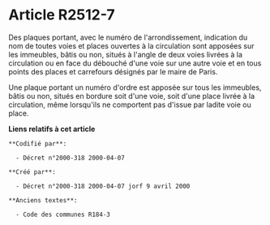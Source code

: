 # Article R2512-7

Des plaques portant, avec le numéro de l'arrondissement, indication du nom de toutes voies et places ouvertes à la
circulation sont apposées sur les immeubles, bâtis ou non, situés à l'angle de deux voies livrées à la circulation ou en face
du débouché d'une voie sur une autre voie et en tous points des places et carrefours désignés par le maire de Paris.

Une plaque portant un numéro d'ordre est apposée sur tous les immeubles, bâtis ou non, situés en bordure soit d'une voie,
soit d'une place livrée à la circulation, même lorsqu'ils ne comportent pas d'issue par ladite voie ou place.

**Liens relatifs à cet article**

	**Codifié par**:

	  - Décret n°2000-318 2000-04-07

	**Créé par**:

	  - Décret n°2000-318 2000-04-07 jorf 9 avril 2000

	**Anciens textes**:

	  - Code des communes R184-3
